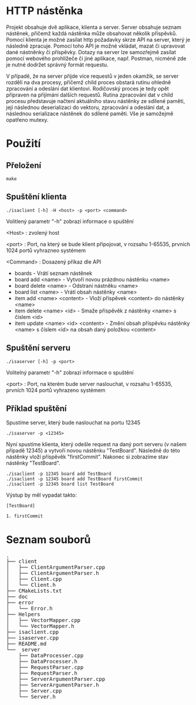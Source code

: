 # HTTP nástěnka

Projekt obsahuje dvě aplikace, klienta a server.
Server obsahuje seznam nástěnek, přičemž každá nástěnka může obsahovat několik příspěvků.
Pomocí klienta je možné zasílat http požadavky skrze API na server, který je následně zpracuje. 
Pomocí toho API je možné vkládat, mazat či upravovat dané nástněnky či příspěvky.
Dotazy na server lze samozřejmě zasílat pomocí webového prohlížeče či jiné aplikace, např. Postman,
nicméně zde je nutné dodržet správný formát requestu.

V případě, že na server přijde více requestů v jeden okamžik, se server rozdělí na dva procesy, přičemž child proces obstará rutinu ohledně zpracování a odeslání dat klientovi.
Rodičovský proces je tedy opět připraven na přijímání dalších requestů. Rutina zpracování dat
v child procesu představuje načtení aktuálního stavu nástěnky ze sdílené paměti, její následnou
deserializaci do vektoru, zpracování a odeslání dat, a následnou serializace nástěnek do sdílené paměti. 
 Vše je samožejmě opatřeno mutexy.
 

# Použití
## Přeložení
```
make 
```
## Spuštění klienta
```
./isaclient [-h] -H <host> -p <port> <command>
```
Volitlený parametr "-h" zobrazí informace o spuštění

&#60;Host&#62; : zvolený host

&#60;port&#62; : Port, na který se bude klient připojovat, v rozsahu 1-65535, prvních 1024 portů vyhrazneo systémem

&#60;Command&#62; : Dosazený příkaz dle API

* boards -  Vrátí seznam nástěnek
* board add &#60;name&#62; - Vytvoří novou prázdnou nástěnku &#60;name&#62;
* board delete &#60;name&#62; - Odstraní nástněku &#60;name&#62;
* board list &#60;name&#62; - Vrátí obsah nástěnky &#60;name&#62;
* item add &#60;name&#62; &#60;content&#62; - Vloží příspěvek &#60;content&#62; do nástěnky &#60;name&#62;
* item delete &#60;name&#62; &#60;id&#62; - Smaže příspěvěk z nástěnky &#60;name&#62; s číslem &#60;id&#62;
* item update &#60;name&#62; &#60;id&#62; &#60;content&#62; - Změní obsah příspěvku nástěnky &#60;name&#62; s číslem &#60;id&#62;
na obsah daný položkou &#60;content&#62;

## Spuštění serveru
```
./isaserver [-h] -p <port> 
```
Volitelný parametr "-h" zobrazí informace o spuštění

&#60;port&#62; : Port, na kterém bude server naslouchat, v rozsahu 1-65535, prvních 1024 portů vyhrazeno systémem

## Příklad spuštění
Spustíme server, který bude naslouchat na portu 12345
```
./isaserver -p <12345> 
```
Nyní spustíme klienta, který odešle request na daný port serveru (v našem případě 12345) a vytvoří novou nástěnku "TestBoard".
Následně do této nástěnky vloží příspěvěk "firstCommit".
Nakonec si zobrazíme stav nástěnky "TestBoard".
```
./isaclient -p 12345 board add TestBoard
./isaclient -p 12345 board add TestBoard firstCommit
./isaclient -p 12345 board list TestBoard
```
Výstup by měl vypadat takto:
```
[TestBoard]

1. firstCommit
```

# Seznam souborů
<pre>
.
├── client
│   ├── ClientArgumentParser.cpp
│   ├── ClientArgumentParser.h
│   ├── Client.cpp
│   └── Client.h
├── CMakeLists.txt
├── doc
├── error
│   └── Error.h
├── Helpers
│   ├── VectorMapper.cpp
│   └── VectorMapper.h
├── isaclient.cpp
├── isaserver.cpp
├── README.md
└──  server
    ├── DataProcesser.cpp
    ├── DataProcesser.h
    ├── RequestParser.cpp
    ├── RequestParser.h
    ├── ServerArgumentParser.cpp
    ├── ServerArgumentParser.h
    ├── Server.cpp
    └── Server.h
</pre>